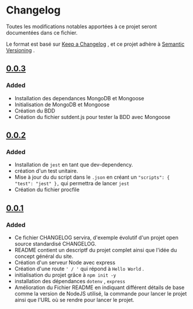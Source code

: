 # Changelog

Toutes les modifications notables apportées à ce projet seront documentées dans ce fichier.

Le format est basé sur [Keep a Changelog](https://keepachangelog.com/en/1.0.0/) , et ce projet adhère à [Semantic Versioning](https://semver.org/spec/v2.0.0.html) .

## [0.0.3]

### Added

- Installation des dependances MongoDB et Mongoose
- Initialisation de MongoDB et Mongoose
- Création du BDD
- Création du fichier sutdent.js pour tester la BDD avec Mongoose

## [0.0.2]

### Added

- Installation de `jest` en tant que dev-dependency.
- création d'un test unitaire.
- Mise à jour du du script dans le `.json` en créant un ``` "scripts": {
    "test": "jest"
  }, ``` qui permettra de lancer `jest`
- Création du fichier procfile


## [0.0.1]

### Added

- Ce fichier CHANGELOG servira, d'exemple évolutif d'un projet open source standardisé CHANGELOG.
- README contient un descriptf du projet complet ainsi que l'idée du concept général du site.
- Création d'un serveur Node avec express
- Création d'une route ``` ' / ' ``` qui répond à ``` Hello World ``` .
- initialisation du projet grâce à ``` npm init -y ```
- installation des dépendances ``` dotenv ``` , ``` express ```
- Amélioration du Fichier README en indiquant différent détails de base comme la version de NodeJS utilisé, la commande pour lancer le projet ainsi que l'URL où se rendre pour lancer le projet.


[Unreleased]:https://github.com/FranckBisschop/culinary-project/blob/main/CHANGELOG.md
[0.0.1]:https://github.com/FranckBisschop/culinary-project/blob/main/README.md
[0.0.2]:https://github.com/FranckBisschop/culinary-project
[0.0.3]:https://github.com/FranckBisschop/culinary-project